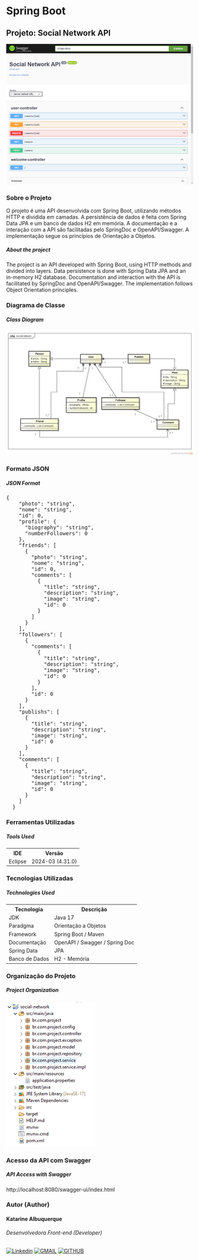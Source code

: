 # Spring Boot
## Projeto: Social Network API

![Swagger](./imagens/principal.png "Swagger")

### Sobre o Projeto

O projeto é uma API desenvolvida com Spring Boot, utilizando métodos HTTP e dividida em camadas. A persistência de dados é feita com Spring Data JPA e um banco de dados H2 em memória. A documentação e a interação com a API são facilitadas pelo SpringDoc e OpenAPI/Swagger. A implementação segue os princípios de Orientação a Objetos.

##### About the project

The project is an API developed with Spring Boot, using HTTP methods and divided into layers. Data persistence is done with Spring Data JPA and an in-memory H2 database. Documentation and interaction with the API is facilitated by SpringDoc and OpenAPI/Swagger. The implementation follows Object Orientation principles.

### Diagrama de Classe
##### Class Diagram

![Diagrama de Classe Social Network (Class Diagram Social Network)](./imagens/diagrama-de-classe-social-network.jpg "Diagrama de Classe Social Network (Class Diagram Social Network)")

### Formato JSON
##### JSON Format
<pre>
{
    "photo": "string",
    "nome": "string",
    "id": 0,
    "profile": {
      "biography": "string",
      "numberFollowers": 0
    },
    "friends": [
      {
        "photo": "string",
        "nome": "string",
        "id": 0,
        "comments": [
          {
            "title": "string",
            "description": "string",
            "image": "string",
            "id": 0
          }
        ]
      }
    ],
    "followers": [
      {
        "comments": [
          {
            "title": "string",
            "description": "string",
            "image": "string",
            "id": 0
          }
        ],
        "id": 0
      }
    ],
    "publishs": [
      {
        "title": "string",
        "description": "string",
        "image": "string",
        "id": 0
      }
    ],
    "comments": [
      {
        "title": "string",
        "description": "string",
        "image": "string",
        "id": 0
      }
    ]
  }
</pre>

### Ferramentas Utilizadas
##### Tools Used

<table>
    <head>
        <tr><th>IDE</th><th>Versão</tr>
    </head>
    <body>
        <tr><td>Eclipse</td><td>2024-03 (4.31.0)</td></tr>        
    </body>
</table>

### Tecnologias Utilizadas
##### Technologies Used

 <table>
    <head>
        <tr><th>Tecnologia</th><th>Descrição</th></tr>
    </head>
    <body>
        <tr>
            <td>JDK</td>
            <td>Java 17</td>
        </tr>
        <tr>
            <td>Paradgma</td>
            <td>Orientação a Objetos</td>
        </tr>        
        <tr>
            <td>Framework</td>
            <td>Spring Boot / Maven</td>
        </tr>
        <tr>
            <td>Documentação</td>
            <td>OpenAPI / Swagger / Spring Doc</td>
        </tr>
        <tr>
            <td>Spring Data</td>
            <td>JPA</td>
        </tr>
        <tr>
            <td>Banco de Dados</td>
            <td>H2 - Memória</td>
        </tr>
    </body>
</table>

### Organização do Projeto
##### Project Organization

![Organização do Projeto (Project Organization)](./imagens/organizacao.png "Organização do Projeto (Project Organization)")

### Acesso da API com Swagger
##### API Access with Swagger

<p>http://localhost:8080/swagger-ui/index.html</p>

### Autor (Author)
#### Katarine Albuquerque
###### Desenvolvedora Front-end (Developer)
[![Linkedin](https://img.shields.io/badge/LinkedIn-2A00FF?style=for-the-badge&logo=linkedin&logoColor=white&labelColor=whithe)](https://www.linkedin.com/in/katarine-albuquerque/) [![GMAIL](https://img.shields.io/badge/-Gmail-E34C26?style=for-the-badge&logo=gmail&logoColor=white&labelColor=whithe)](mailto:kba.2879@gmail.com)  [![GITHUB](https://img.shields.io/badge/GitHub-41B883?style=for-the-badge&logo=github&logoColor=white&labelColor=whithe)](https://github.com/katarine-bez-albuquerque)
